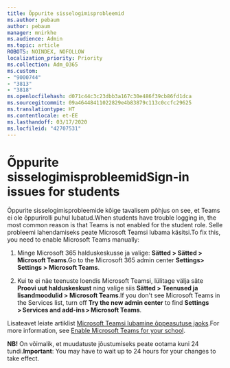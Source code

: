 ```yaml
---
title: Õppurite sisselogimisprobleemid
ms.author: pebaum
author: pebaum
manager: mnirkhe
ms.audience: Admin
ms.topic: article
ROBOTS: NOINDEX, NOFOLLOW
localization_priority: Priority
ms.collection: Adm_O365
ms.custom:
- "9000744"
- "3813"
- "3818"
ms.openlocfilehash: d071c44c3c23dbb3a167c30e486f39cb86fd1dca
ms.sourcegitcommit: 09a46448411022829e4b83879c113c0ccfc29625
ms.translationtype: HT
ms.contentlocale: et-EE
ms.lasthandoff: 03/17/2020
ms.locfileid: "42707531"
---
```

# <a name="sign-in-issues-for-students"></a><span data-ttu-id="7e955-102">Õppurite sisselogimisprobleemid</span><span class="sxs-lookup"><span data-stu-id="7e955-102">Sign-in issues for students</span></span>

<span data-ttu-id="7e955-103">Õppurite sisselogimisprobleemide kõige tavalisem põhjus on see, et Teams ei ole õppurirolli puhul lubatud.</span><span class="sxs-lookup"><span data-stu-id="7e955-103">When students have trouble logging in, the most common reason is that Teams is not enabled for the student role.</span></span> <span data-ttu-id="7e955-104">Selle probleemi lahendamiseks peate Microsoft Teamsi lubama käsitsi.</span><span class="sxs-lookup"><span data-stu-id="7e955-104">To fix this, you need to enable Microsoft Teams manually:</span></span>

1. <span data-ttu-id="7e955-105">Minge Microsoft 365 halduskeskusse ja valige: **Sätted > Sätted > Microsoft Teams**.</span><span class="sxs-lookup"><span data-stu-id="7e955-105">Go to the Microsoft 365 admin center **Settings> Settings > Microsoft Teams**.</span></span> 

2. <span data-ttu-id="7e955-106">Kui te ei näe teenuste loendis Microsoft Teamsi, lülitage välja säte **Proovi uut halduskeskust** ning valige siis **Sätted > Teenused ja lisandmoodulid > Microsoft Teams**.</span><span class="sxs-lookup"><span data-stu-id="7e955-106">If you don't see Microsoft Teams in the Services list, turn off **Try the new admin center** to find **Settings > Services and add-ins > Microsoft Teams**.</span></span> 

<span data-ttu-id="7e955-107">Lisateavet leiate artiklist [Microsoft Teamsi lubamine õppeasutuse jaoks](https://docs.microsoft.com/microsoft-365/education/intune-edu-trial/enable-microsoft-teams#enable-microsoft-teams-for-your-school-1).</span><span class="sxs-lookup"><span data-stu-id="7e955-107">For more information, see [Enable Microsoft Teams for your school](https://docs.microsoft.com/microsoft-365/education/intune-edu-trial/enable-microsoft-teams#enable-microsoft-teams-for-your-school-1).</span></span> 

<span data-ttu-id="7e955-108">**NB!** On võimalik, et muudatuste jõustumiseks peate ootama kuni 24 tundi.</span><span class="sxs-lookup"><span data-stu-id="7e955-108">**Important**: You may have to wait up to 24 hours for your changes to take effect.</span></span>

 
